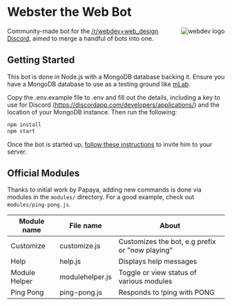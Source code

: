 # Webster the Web Bot

<img src="https://styles.redditmedia.com/t5_2qs0q/styles/communityIcon_03gmzdso8rm01.png" alt="webdev logo" align="right">

Community-made bot for the [/r/webdev+web_design Discord](https://discordapp.com/invite/keD8rZp), aimed to merge a handful of bots into one.

## Getting Started

This bot is done in Node.js with a MongoDB database backing it. Ensure you have a MongoDB database to use as a testing ground like [mLab](https://mlab.com/).

Copy the .env.example file to .env and fill out the details, including a key to use for Discord (https://discordapp.com/developers/applications/) and
the location of your MongoDB instance. Then run the following:

```bash
npm install
npm start
```

Once the bot is started up, [follow these instructions](https://discordapp.com/developers/docs/topics/oauth2#bots) to invite him to your server. 

## Official Modules

Thanks to initial work by Papaya, adding new commands is done via modules in the `modules/` directory. For a good example, check out `modules/ping-pong.js`. 

| Module name   | File name       | About                                           |
|---------------|-----------------|-------------------------------------------------|
| Customize     | customize.js    | Customizes the bot, e.g prefix or "now playing" |
| Help          | help.js         | Displays help messages                          |
| Module Helper | modulehelper.js | Toggle or view status of various modules        |
| Ping Pong     | ping-pong.js    | Responds to !ping with PONG                     |
